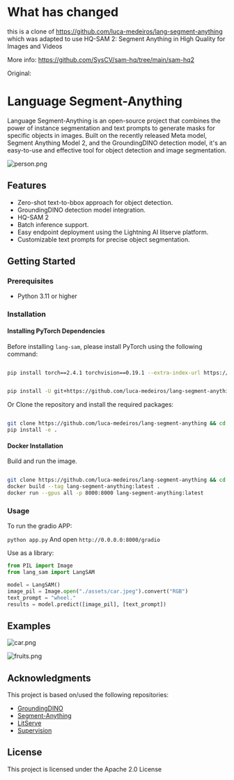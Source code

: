 # What has changed

this is a clone of https://github.com/luca-medeiros/lang-segment-anything which was adapted to use HQ-SAM 2: Segment Anything in High Quality for Images and Videos

More info: https://github.com/SysCV/sam-hq/tree/main/sam-hq2

Original:

# Language Segment-Anything

Language Segment-Anything is an open-source project that combines the power of instance segmentation and text prompts to generate masks for specific objects in images. Built on the recently released Meta model, Segment Anything Model 2, and the GroundingDINO detection model, it's an easy-to-use and effective tool for object detection and image segmentation.

![person.png](/assets/outputs/person.png)

## Features

- Zero-shot text-to-bbox approach for object detection.
- GroundingDINO detection model integration.
- HQ-SAM 2
- Batch inference support.
- Easy endpoint deployment using the Lightning AI litserve platform.
- Customizable text prompts for precise object segmentation.

## Getting Started

### Prerequisites

- Python 3.11 or higher

### Installation

#### Installing PyTorch Dependencies

Before installing `lang-sam`, please install PyTorch using the following command:

```bash

pip install torch==2.4.1 torchvision==0.19.1 --extra-index-url https://download.pytorch.org/whl/cu124

```

```bash

pip install -U git+https://github.com/luca-medeiros/lang-segment-anything.git

```

Or
Clone the repository and install the required packages:

```bash

git clone https://github.com/luca-medeiros/lang-segment-anything && cd lang-segment-anything
pip install -e .

```

#### Docker Installation

Build and run the image.

```bash

git clone https://github.com/luca-medeiros/lang-segment-anything && cd lang-segment-anything
docker build --tag lang-segment-anything:latest .
docker run --gpus all -p 8000:8000 lang-segment-anything:latest

```

### Usage

To run the gradio APP:

`python app.py`
And open `http://0.0.0.0:8000/gradio`

Use as a library:

```python
from PIL import Image
from lang_sam import LangSAM

model = LangSAM()
image_pil = Image.open("./assets/car.jpeg").convert("RGB")
text_prompt = "wheel."
results = model.predict([image_pil], [text_prompt])
```

## Examples

![car.png](/assets/outputs/car.png)

![fruits.png](/assets/outputs/fruits.png)

## Acknowledgments

This project is based on/used the following repositories:

- [GroundingDINO](https://github.com/IDEA-Research/GroundingDINO)
- [Segment-Anything](https://github.com/facebookresearch/segment-anything-2)
- [LitServe](https://github.com/Lightning-AI/LitServe/)
- [Supervision](https://github.com/roboflow/supervision)

## License

This project is licensed under the Apache 2.0 License
